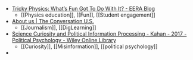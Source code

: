 - [Tricky Physics: What’s Fun Got To Do With It? - EERA Blog](https://blog.eera-ecer.de/tricky-physics-whats-fun-got-to-do-with-it/)
	- [[Physics education]], [[Fun]], [[Student engagement]]
- [About us | The Conversation U.S.](https://theconversation.com/us/who-we-are)
	- [[Journalism]], [[DigLearning]]
- [Science Curiosity and Political Information Processing - Kahan - 2017 - Political Psychology - Wiley Online Library](https://onlinelibrary.wiley.com/doi/10.1111/pops.12396)
	- [[Curiosity]], [[Misinformation]], [[political psychology]]
-